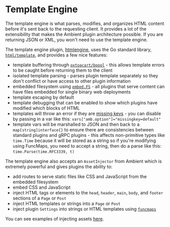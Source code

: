 # Template Engine

The template engine is what parses, modifies, and organizes HTML content before it's sent back to the requesting client. It provides a lot of the extensibility that makes the Ambient plugin architecture possible. If you are returning JSON or XML, you won't need to use the template engine.

The template engine plugin, [htmlengine](https://github.com/ambientkit/plugin/tree/main/templateengine/htmlengine), uses the Go standard library, [`html/template`](https://pkg.go.dev/html/template), and provides a few nice features:

- template buffering through [`oxtoacart/bpool`](https://github.com/oxtoacart/bpool) - this allows template errors to be caught before returning them to the client
- isolated template parsing - parses plugin template separately so they don't conflict or have access to other plugin information
- embedded filesystem using [`embed.FS`](https://pkg.go.dev/embed) - all plugins that serve content can have files embedded for single binary web deployments
- template escaping by default
- template debugging that can be enabled to show which plugins have modified which blocks of HTML
- templates will throw an error if they are [missing keys](https://pkg.go.dev/text/template#Template.Option) - you can disable by passing in a var like this: `vars["amb.option"]="missingkey=default"`
- template vars will be marshalled to JSON and then back to a `map[string]interface{}` to ensure there are consistencies between standard plugins and gRPC plugins - this affects non-primitive types like `time.Time` because it will be stored as a string so if you're modifying using FuncMaps, you need to accept a string, then do a parse like this: `time.Parse(time.RFC3339, t)`

The template engine also accepts an `AssetInjector` from Ambient which is extremely powerful and gives plugins the ability to:

- add routes to serve static files like CSS and JavaScript from the embedded filesystem
- embed CSS and JavaScript
- inject HTML tags or elements to the `head`, `header`, `main`, `body`, and `footer` sections of a `Page` or `Post`
- inject HTML templates or strings into a `Page` or `Post`
- inject plugin `Settings` into strings or HTML templates using [`funcmaps`](/docs/plugins/funcmaps)

You can see examples of injecting assets [here](/docs/plugins/assets).